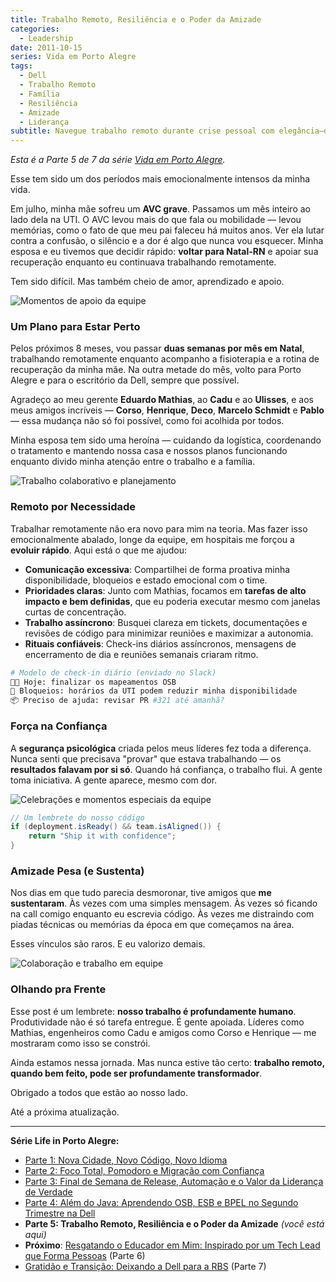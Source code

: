 ```yaml
---
title: Trabalho Remoto, Resiliência e o Poder da Amizade
categories:
  - Leadership
date: 2011-10-15
series: Vida em Porto Alegre
tags:
  - Dell
  - Trabalho Remoto
  - Família
  - Resiliência
  - Amizade
  - Liderança
subtitle: Navegue trabalho remoto durante crise pessoal com elegância—descubra como confiança, supercomunicação e amizade genuína criam segurança psicológica que permite produtividade através da dor
---
```


_Esta é a Parte 5 de 7 da série [Vida em Porto Alegre](/pt/series/vida-em-porto-alegre/)._

Esse tem sido um dos períodos mais emocionalmente intensos da minha vida.

Em julho, minha mãe sofreu um **AVC grave**. Passamos um mês inteiro ao lado dela na UTI. O AVC levou mais do que fala ou mobilidade — levou memórias, como o fato de que meu pai faleceu há muitos anos. Ver ela lutar contra a confusão, o silêncio e a dor é algo que nunca vou esquecer. Minha esposa e eu tivemos que decidir rápido: **voltar para Natal-RN** e apoiar sua recuperação enquanto eu continuava trabalhando remotamente.

Tem sido difícil. Mas também cheio de amor, aprendizado e apoio.

![Momentos de apoio da equipe](/uploads/2011/10/5994701427_6fe7d9fa64_o.jpg)

### Um Plano para Estar Perto

Pelos próximos 8 meses, vou passar **duas semanas por mês em Natal**, trabalhando remotamente enquanto acompanho a fisioterapia e a rotina de recuperação da minha mãe. Na outra metade do mês, volto para Porto Alegre e para o escritório da Dell, sempre que possível.

Agradeço ao meu gerente **Eduardo Mathias**, ao **Cadu** e ao **Ulisses**, e aos meus amigos incríveis — **Corso**, **Henrique**, **Deco**, **Marcelo Schmidt** e **Pablo** — essa mudança não só foi possível, como foi acolhida por todos.

Minha esposa tem sido uma heroína — cuidando da logística, coordenando o tratamento e mantendo nossa casa e nossos planos funcionando enquanto divido minha atenção entre o trabalho e a família.

![Trabalho colaborativo e planejamento](/uploads/2011/10/6362311199_694263265f_o.jpg)

### Remoto por Necessidade

Trabalhar remotamente não era novo para mim na teoria. Mas fazer isso emocionalmente abalado, longe da equipe, em hospitais me forçou a **evoluir rápido**. Aqui está o que me ajudou:

- **Comunicação excessiva**: Compartilhei de forma proativa minha disponibilidade, bloqueios e estado emocional com o time.
- **Prioridades claras**: Junto com Mathias, focamos em **tarefas de alto impacto e bem definidas**, que eu poderia executar mesmo com janelas curtas de concentração.
- **Trabalho assíncrono**: Busquei clareza em tickets, documentações e revisões de código para minimizar reuniões e maximizar a autonomia.
- **Rituais confiáveis**: Check-ins diários assíncronos, mensagens de encerramento de dia e reuniões semanais criaram ritmo.

```bash
# Modelo de check-in diário (enviado no Slack)
👨‍💻 Hoje: finalizar os mapeamentos OSB
🧠 Bloqueios: horários da UTI podem reduzir minha disponibilidade
📦 Preciso de ajuda: revisar PR #321 até amanhã?
```

### Força na Confiança

A **segurança psicológica** criada pelos meus líderes fez toda a diferença. Nunca senti que precisava "provar" que estava trabalhando — os **resultados falavam por si só**. Quando há confiança, o trabalho flui. A gente toma iniciativa. A gente aparece, mesmo com dor.

![Celebrações e momentos especiais da equipe](/uploads/2011/10/6286066939_0988ac3ec7_o.jpg)

```java
// Um lembrete do nosso código
if (deployment.isReady() && team.isAligned()) {
    return "Ship it with confidence";
}
```

### Amizade Pesa (e Sustenta)

Nos dias em que tudo parecia desmoronar, tive amigos que **me sustentaram**. Às vezes com uma simples mensagem. Às vezes só ficando na call comigo enquanto eu escrevia código. Às vezes me distraindo com piadas técnicas ou memórias da época em que começamos na área.

Esses vínculos são raros. E eu valorizo demais.

![Colaboração e trabalho em equipe](/uploads/2011/10/6257265482_895aa5bc21_o.jpg)

### Olhando pra Frente

Esse post é um lembrete: **nosso trabalho é profundamente humano**. Produtividade não é só tarefa entregue. É gente apoiada. Líderes como Mathias, engenheiros como Cadu e amigos como Corso e Henrique — me mostraram como isso se constrói.

Ainda estamos nessa jornada. Mas nunca estive tão certo: **trabalho remoto, quando bem feito, pode ser profundamente transformador**.

Obrigado a todos que estão ao nosso lado.

Até a próxima atualização.

---

**Série Life in Porto Alegre:**

- [Parte 1: Nova Cidade, Novo Código, Novo Idioma](/pt/posts/2010-11-15-primeira-semana-dell-porto-alegre/)
- [Parte 2: Foco Total, Pomodoro e Migração com Confiança](/pt/posts/2010-12-16-migracao-foco-pomodoro-dell/)
- [Parte 3: Final de Semana de Release, Automação e o Valor da Liderança de Verdade](/pt/posts/2011-01-30-final-de-semana-de-release-dell/)
- [Parte 4: Além do Java: Aprendendo OSB, ESB e BPEL no Segundo Trimestre na Dell](/pt/posts/2011-04-25-aprendizado-osb-esb-bpel-dell/)
- **Parte 5: Trabalho Remoto, Resiliência e o Poder da Amizade** _(você está aqui)_
- **Próximo**: [Resgatando o Educador em Mim: Inspirado por um Tech Lead que Forma Pessoas](/pt/posts/2011-12-20-resgatando-o-educador-em-mim/) (Parte 6)
- [Gratidão e Transição: Deixando a Dell para a RBS](/pt/posts/2012-04-01-transicao-dell-para-rbs/) (Parte 7)
